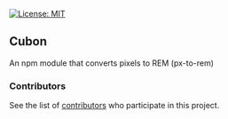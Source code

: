 [![License: MIT](https://img.shields.io/badge/License-MIT-yellow.svg)](https://opensource.org/licenses/MIT)

## Cubon
An npm module that converts pixels to REM (px-to-rem)

### Contributors
See the list of [contributors](https://github.com/cubon/cubon/contributors) who participate in this project.
